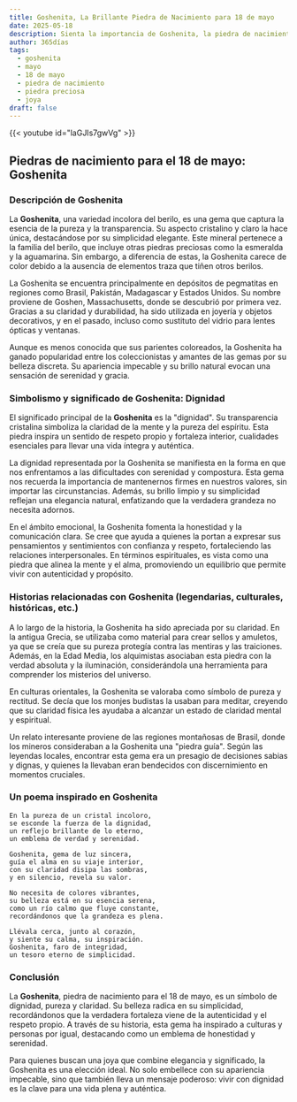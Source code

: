 ```yaml
---
title: Goshenita, La Brillante Piedra de Nacimiento para 18 de mayo
date: 2025-05-18
description: Sienta la importancia de Goshenita, la piedra de nacimiento de 18 de mayo que simboliza Dignidad. Deje que su belleza y significado iluminen su día.
author: 365días
tags:
  - goshenita
  - mayo
  - 18 de mayo
  - piedra de nacimiento
  - piedra preciosa
  - joya
draft: false
---
```


{{< youtube id="laGJIs7gwVg" >}}

## Piedras de nacimiento para el 18 de mayo: Goshenita

### Descripción de Goshenita

La **Goshenita**, una variedad incolora del berilo, es una gema que captura la esencia de la pureza y la transparencia. Su aspecto cristalino y claro la hace única, destacándose por su simplicidad elegante. Este mineral pertenece a la familia del berilo, que incluye otras piedras preciosas como la esmeralda y la aguamarina. Sin embargo, a diferencia de estas, la Goshenita carece de color debido a la ausencia de elementos traza que tiñen otros berilos.

La Goshenita se encuentra principalmente en depósitos de pegmatitas en regiones como Brasil, Pakistán, Madagascar y Estados Unidos. Su nombre proviene de Goshen, Massachusetts, donde se descubrió por primera vez. Gracias a su claridad y durabilidad, ha sido utilizada en joyería y objetos decorativos, y en el pasado, incluso como sustituto del vidrio para lentes ópticas y ventanas.

Aunque es menos conocida que sus parientes coloreados, la Goshenita ha ganado popularidad entre los coleccionistas y amantes de las gemas por su belleza discreta. Su apariencia impecable y su brillo natural evocan una sensación de serenidad y gracia.

### Simbolismo y significado de Goshenita: Dignidad

El significado principal de la **Goshenita** es la "dignidad". Su transparencia cristalina simboliza la claridad de la mente y la pureza del espíritu. Esta piedra inspira un sentido de respeto propio y fortaleza interior, cualidades esenciales para llevar una vida íntegra y auténtica.

La dignidad representada por la Goshenita se manifiesta en la forma en que nos enfrentamos a las dificultades con serenidad y compostura. Esta gema nos recuerda la importancia de mantenernos firmes en nuestros valores, sin importar las circunstancias. Además, su brillo limpio y su simplicidad reflejan una elegancia natural, enfatizando que la verdadera grandeza no necesita adornos.

En el ámbito emocional, la Goshenita fomenta la honestidad y la comunicación clara. Se cree que ayuda a quienes la portan a expresar sus pensamientos y sentimientos con confianza y respeto, fortaleciendo las relaciones interpersonales. En términos espirituales, es vista como una piedra que alinea la mente y el alma, promoviendo un equilibrio que permite vivir con autenticidad y propósito.

### Historias relacionadas con Goshenita (legendarias, culturales, históricas, etc.)

A lo largo de la historia, la Goshenita ha sido apreciada por su claridad. En la antigua Grecia, se utilizaba como material para crear sellos y amuletos, ya que se creía que su pureza protegía contra las mentiras y las traiciones. Además, en la Edad Media, los alquimistas asociaban esta piedra con la verdad absoluta y la iluminación, considerándola una herramienta para comprender los misterios del universo.

En culturas orientales, la Goshenita se valoraba como símbolo de pureza y rectitud. Se decía que los monjes budistas la usaban para meditar, creyendo que su claridad física les ayudaba a alcanzar un estado de claridad mental y espiritual.

Un relato interesante proviene de las regiones montañosas de Brasil, donde los mineros consideraban a la Goshenita una "piedra guía". Según las leyendas locales, encontrar esta gema era un presagio de decisiones sabias y dignas, y quienes la llevaban eran bendecidos con discernimiento en momentos cruciales.

### Un poema inspirado en Goshenita

```
En la pureza de un cristal incoloro,  
se esconde la fuerza de la dignidad,  
un reflejo brillante de lo eterno,  
un emblema de verdad y serenidad.  

Goshenita, gema de luz sincera,  
guía el alma en su viaje interior,  
con su claridad disipa las sombras,  
y en silencio, revela su valor.  

No necesita de colores vibrantes,  
su belleza está en su esencia serena,  
como un río calmo que fluye constante,  
recordándonos que la grandeza es plena.  

Llévala cerca, junto al corazón,  
y siente su calma, su inspiración.  
Goshenita, faro de integridad,  
un tesoro eterno de simplicidad.  
```

### Conclusión

La **Goshenita**, piedra de nacimiento para el 18 de mayo, es un símbolo de dignidad, pureza y claridad. Su belleza radica en su simplicidad, recordándonos que la verdadera fortaleza viene de la autenticidad y el respeto propio. A través de su historia, esta gema ha inspirado a culturas y personas por igual, destacando como un emblema de honestidad y serenidad.

Para quienes buscan una joya que combine elegancia y significado, la Goshenita es una elección ideal. No solo embellece con su apariencia impecable, sino que también lleva un mensaje poderoso: vivir con dignidad es la clave para una vida plena y auténtica.